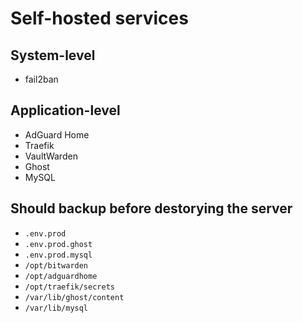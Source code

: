 # Self-hosted services

## System-level
- fail2ban

## Application-level
- AdGuard Home
- Traefik
- VaultWarden
- Ghost
- MySQL

## Should backup before destorying the server
- `.env.prod`
- `.env.prod.ghost`
- `.env.prod.mysql`
- `/opt/bitwarden`
- `/opt/adguardhome`
- `/opt/traefik/secrets`
- `/var/lib/ghost/content`
- `/var/lib/mysql`
